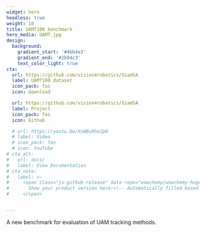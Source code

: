 ```yaml
---
widget: hero
headless: true
weight: 10
title: UAMT100 benchmark
hero_media: UAMT.jpg
design:
  background:
    gradient_start: '#4bb4e3'
    gradient_end: '#2b94c3'
    text_color_light: true
cta:
  url: https://github.com/vision4robotics/SiamSA
  label: UAMT100 dataset
  icon_pack: fas
  icon: download

  url: https://github.com/vision4robotics/SiamSA
  label: Project
  icon_pack: fas
  icon: Github

  # url: https://youtu.be/XsWBu9hoJp0
  # label: Video
  # icon_pack: fas
  # icon: YouTube
# cta_alt:
#   url: docs/
#   label: View Documentation
# cta_note:
#   label: >-
#     <span class="js-github-release" data-repo="wowchemy/wowchemy-hugo-modules">
#       Show your product version here:<!-- Automatically filled based on data-repo value -->
#     </span>


---
```


A new benchmark for evaluation of UAM tracking methods. 


<!-- <a class="github-button" href="https://github.com/wowchemy/wowchemy-hugo-modules" data-icon="octicon-star" data-size="large" data-show-count="true" aria-label="Star Wowchemy Website Builder for Hugo">Star Wowchemy Website Builder for Hugo</a><br><a class="github-button" href="https://github.com/wowchemy/starter-hugo-project-documentation" data-icon="octicon-star" data-size="large" data-show-count="true" aria-label="Star the Project Docs template">Star the Project Docs template</a><script async defer src="https://buttons.github.io/buttons.js"></script> -->
